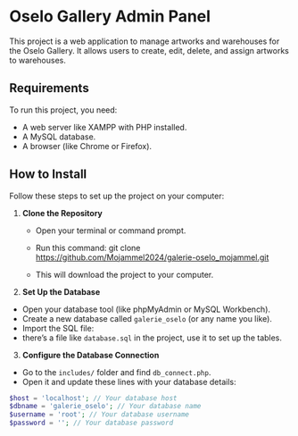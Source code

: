 # Oselo Gallery Admin Panel

This project is a web application to manage artworks and warehouses for the Oselo Gallery. It allows users to create, edit, delete, and assign artworks to warehouses.

## Requirements
To run this project, you need:
- A web server like XAMPP with PHP installed.
- A MySQL database.
- A browser (like Chrome or Firefox).

## How to Install
Follow these steps to set up the project on your computer:

1. **Clone the Repository**
   - Open your terminal or command prompt.
   - Run this command: git clone https://github.com/Mojammel2024/galerie-oselo_mojammel.git

   - This will download the project to your computer.

2. **Set Up the Database**
- Open your database tool (like phpMyAdmin or MySQL Workbench).
- Create a new database called `galerie_oselo` (or any name you like).
- Import the SQL file:
-  there’s a file like `database.sql` in the project, use it to set up the tables.

3. **Configure the Database Connection**
- Go to the `includes/` folder and find `db_connect.php`.
- Open it and update these lines with your database details:
```php
$host = 'localhost'; // Your database host
$dbname = 'galerie_oselo'; // Your database name
$username = 'root'; // Your database username
$password = ''; // Your database password